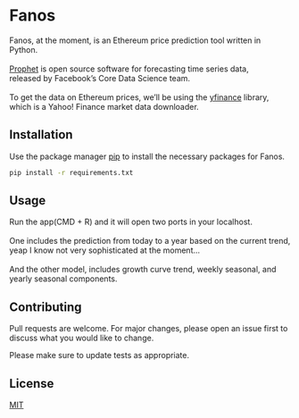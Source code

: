 # Fanos

Fanos, at the moment, is an Ethereum price prediction tool written in Python.
<br>
<br>
<a href="https://facebook.github.io/prophet/" target="_blank">Prophet</a> is open source software for forecasting time series data,
<br>released by Facebook’s Core Data Science team.
<br>
<br>
To get the data on Ethereum prices, we’ll be using the <a href="https://pypi.org/project/yfinance/" target="_blank">yfinance</a> library,
<br>
which is a Yahoo! Finance market data downloader.

## Installation

Use the package manager <a href="https://pip.pypa.io/en/stable/" target="_blank">pip</a> to install the necessary packages for Fanos.


```bash
pip install -r requirements.txt
```

## Usage

Run the app(CMD + R) and it will open two ports in your localhost.
<br>
<br>
One includes the prediction from today to a year based on the current trend,
<br>
yeap I know not very sophisticated at the moment...
<br>
<br>
And the other model, includes growth curve trend, weekly seasonal, and yearly seasonal components.

## Contributing

Pull requests are welcome. For major changes, please open an issue first
to discuss what you would like to change.

Please make sure to update tests as appropriate.

## License

[MIT](https://choosealicense.com/licenses/mit/)